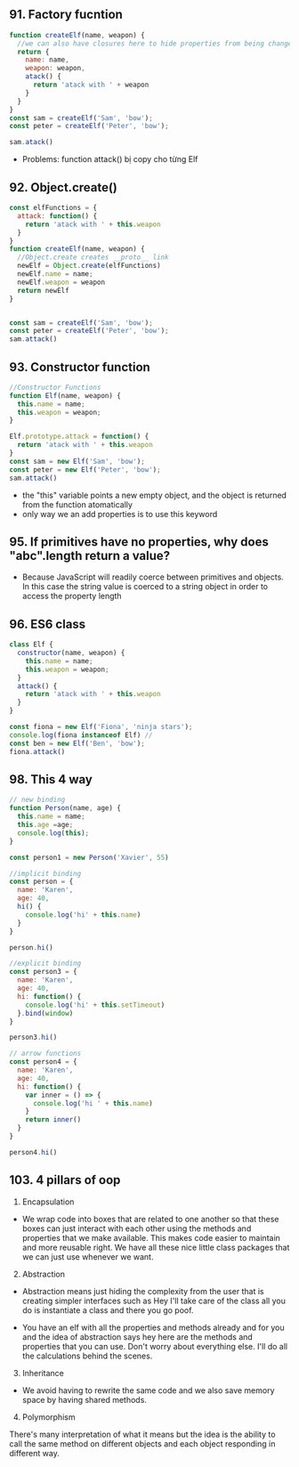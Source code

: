 ## 91. Factory fucntion
```javascript
function createElf(name, weapon) {
  //we can also have closures here to hide properties from being changed.
  return {
    name: name,
    weapon: weapon,
    atack() {
      return 'atack with ' + weapon
    }
  }
}
const sam = createElf('Sam', 'bow');
const peter = createElf('Peter', 'bow');

sam.atack()
```

- Problems: function attack() bị copy cho từng Elf

## 92. Object.create()
```javascript
const elfFunctions = {
  attack: function() {
    return 'atack with ' + this.weapon
  }
}
function createElf(name, weapon) {
  //Object.create creates __proto__ link
  newElf = Object.create(elfFunctions)
  newElf.name = name;
  newElf.weapon = weapon
  return newElf
}


const sam = createElf('Sam', 'bow');
const peter = createElf('Peter', 'bow');
sam.attack()
```

## 93. Constructor function
```javascript
//Constructor Functions
function Elf(name, weapon) {
  this.name = name;
  this.weapon = weapon;
}

Elf.prototype.attack = function() { 
  return 'atack with ' + this.weapon
}
const sam = new Elf('Sam', 'bow');
const peter = new Elf('Peter', 'bow');
sam.attack()
```

- the "this" variable points a new empty object, and the object is returned from the function atomatically
- only way we an add properties is to use this keyword

## 95. If primitives have no properties, why does "abc".length return a value?

- Because JavaScript will readily coerce between primitives and objects. In this case the string value is coerced to a string object in order to access the property length

## 96. ES6 class
```javascript
class Elf {
  constructor(name, weapon) {
    this.name = name;
    this.weapon = weapon;
  }
  attack() {
    return 'atack with ' + this.weapon
  }
}

const fiona = new Elf('Fiona', 'ninja stars');
console.log(fiona instanceof Elf) // 
const ben = new Elf('Ben', 'bow');
fiona.attack()
```

## 98. This 4 way
```javascript
// new binding
function Person(name, age) {
  this.name = name;
  this.age =age;
  console.log(this);
}

const person1 = new Person('Xavier', 55)

//implicit binding
const person = {
  name: 'Karen',
  age: 40,
  hi() {
    console.log('hi' + this.name)
  }
}

person.hi()

//explicit binding
const person3 = {
  name: 'Karen',
  age: 40,
  hi: function() {
    console.log('hi' + this.setTimeout)
  }.bind(window)
}

person3.hi()

// arrow functions
const person4 = {
  name: 'Karen',
  age: 40,
  hi: function() {
    var inner = () => {
      console.log('hi ' + this.name)
    }
    return inner()
  }
}

person4.hi()
```

## 103. 4 pillars of oop
1. Encapsulation
- We wrap code into boxes that are related to one another so that these boxes can just interact with each other using the methods and properties that we make available. This makes code easier to maintain and more reusable right. We have all these nice little class packages that we can just use whenever we want.

2. Abstraction

- Abstraction means just hiding the complexity from the user that is creating simpler interfaces such as Hey I'll take care of the class all you do is instantiate a class and there you go poof.

- You have an elf with all the properties and methods already and for you and the idea of abstraction says hey here are the methods and properties that you can use.
Don't worry about everything else. I'll do all the calculations behind the scenes.

3. Inheritance
- We avoid having to rewrite the same code and we also save memory space by having shared methods.

4. Polymorphism

There's many interpretation of what it means but the idea is the ability to call the same method on different objects and each object responding in different way.